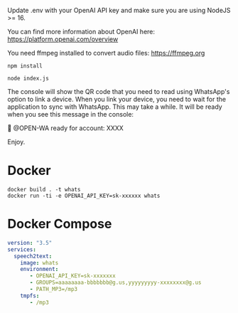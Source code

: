 Update .env with your OpenAI API key and make sure you are using NodeJS >= 16.

You can find more information about OpenAI here: https://platform.openai.com/overview

You need ffmpeg installed to convert audio files: https://ffmpeg.org

`npm install`

`node index.js`

The console will show the QR code that you need to read using WhatsApp's option to link a device.
When you link your device, you need to wait for the application to sync with WhatsApp. This may take a while.
It will be ready when you see this message in the console:

🚀 @OPEN-WA ready for account: XXXX

Enjoy.

# Docker
```shell
docker build . -t whats
docker run -ti -e OPENAI_API_KEY=sk-xxxxxx whats
```
# Docker Compose
```yaml
version: "3.5"
services:
  speech2text:
    image: whats
    environment:
       - OPENAI_API_KEY=sk-xxxxxxx
       - GROUPS=aaaaaaaa-bbbbbbb@g.us,yyyyyyyyy-xxxxxxxx@g.us
       - PATH_MP3=/mp3
    tmpfs:
       - /mp3
```
